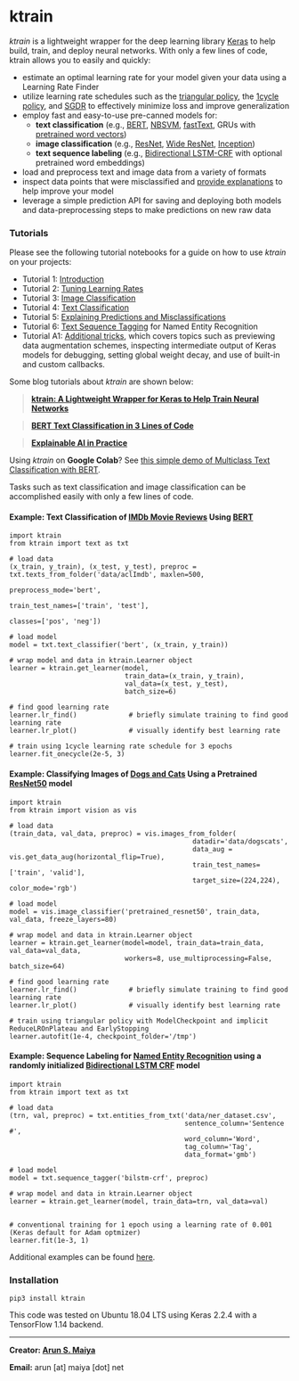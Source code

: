 # ktrain

*ktrain* is a lightweight wrapper for the deep learning library [Keras](https://keras.io/) to help build, train, and deploy neural networks.  With only a few lines of code, ktrain allows you to easily and quickly:

- estimate an optimal learning rate for your model given your data using a Learning Rate Finder
- utilize learning rate schedules such as the [triangular policy](https://arxiv.org/abs/1506.01186), the [1cycle policy](https://arxiv.org/abs/1803.09820), and [SGDR](https://arxiv.org/abs/1608.03983) to effectively minimize loss and improve generalization
- employ fast and easy-to-use pre-canned models for:
  - **text classification** (e.g., [BERT](https://arxiv.org/abs/1810.04805), [NBSVM](https://www.aclweb.org/anthology/P12-2018), [fastText](https://arxiv.org/abs/1607.01759), GRUs with [pretrained word vectors](https://fasttext.cc/docs/en/english-vectors.html))
  - **image classification** (e.g., [ResNet](https://arxiv.org/abs/1512.03385), [Wide ResNet](https://arxiv.org/abs/1605.07146), [Inception](https://www.cs.unc.edu/~wliu/papers/GoogLeNet.pdf))
  - **text sequence labeling** (e.g., [Bidirectional LSTM-CRF](https://arxiv.org/abs/1603.01360) with optional pretrained word embeddings)
- load and preprocess text and image data from a variety of formats 
- inspect data points that were misclassified and [provide explanations](https://eli5.readthedocs.io/en/latest/) to help improve your model
- leverage a simple prediction API for saving and deploying both models and data-preprocessing steps to make predictions on new raw data


### Tutorials
Please see the following tutorial notebooks for a guide on how to use *ktrain* on your projects:
* Tutorial 1:  [Introduction](https://github.com/amaiya/ktrain/blob/master/tutorial-01-introduction.ipynb)
* Tutorial 2:  [Tuning Learning Rates](https://github.com/amaiya/ktrain/blob/master/tutorial-02-tuning-learning-rates.ipynb)
* Tutorial 3: [Image Classification](https://github.com/amaiya/ktrain/blob/master/tutorial-03-image-classification.ipynb)
* Tutorial 4: [Text Classification](https://github.com/amaiya/ktrain/blob/master/tutorial-04-text-classification.ipynb)
* Tutorial 5: [Explaining Predictions and Misclassifications](https://github.com/amaiya/ktrain/blob/master/tutorial-05-explaining-predictions.ipynb)
* Tutorial 6: [Text Sequence Tagging](https://github.com/amaiya/ktrain/blob/master/tutorial-06-sequence-tagging.ipynb) for Named Entity Recognition
* Tutorial A1: [Additional tricks](https://github.com/amaiya/ktrain/blob/master/tutorial-A1-additional-tricks.ipynb), which covers topics such as previewing data augmentation schemes, inspecting intermediate output of Keras models for debugging, setting global weight decay, and use of built-in and custom callbacks.


Some blog tutorials about *ktrain* are shown below:

> [**ktrain: A Lightweight Wrapper for Keras to Help Train Neural Networks**](https://towardsdatascience.com/ktrain-a-lightweight-wrapper-for-keras-to-help-train-neural-networks-82851ba889c) 


> [**BERT Text Classification in 3 Lines of Code**](https://towardsdatascience.com/bert-text-classification-in-3-lines-of-code-using-keras-264db7e7a358)  

> [**Explainable AI in Practice**](https://medium.com/@asmaiya/explainable-ai-in-practice-2e5ae2d16dc7) 


Using *ktrain* on **Google Colab**?  See [this simple demo of Multiclass Text Classification with BERT](https://colab.research.google.com/drive/1ixOZTKLz4aAa-MtC6dy_sAvc9HujQmHN).



Tasks such as text classification and image classification can be accomplished easily with 
only a few lines of code.

#### Example: Text Classification of [IMDb Movie Reviews](https://ai.stanford.edu/~amaas/data/sentiment/) Using [BERT](https://arxiv.org/pdf/1810.04805.pdf)
```
import ktrain
from ktrain import text as txt

# load data
(x_train, y_train), (x_test, y_test), preproc = txt.texts_from_folder('data/aclImdb', maxlen=500, 
                                                                     preprocess_mode='bert',
                                                                     train_test_names=['train', 'test'],
                                                                     classes=['pos', 'neg'])

# load model
model = txt.text_classifier('bert', (x_train, y_train))

# wrap model and data in ktrain.Learner object
learner = ktrain.get_learner(model, 
                             train_data=(x_train, y_train), 
                             val_data=(x_test, y_test), 
                             batch_size=6)

# find good learning rate
learner.lr_find()             # briefly simulate training to find good learning rate
learner.lr_plot()             # visually identify best learning rate

# train using 1cycle learning rate schedule for 3 epochs
learner.fit_onecycle(2e-5, 3) 
```


#### Example: Classifying Images of [Dogs and Cats](https://www.kaggle.com/c/dogs-vs-cats) Using a Pretrained [ResNet50](https://arxiv.org/abs/1512.03385) model
```
import ktrain
from ktrain import vision as vis

# load data
(train_data, val_data, preproc) = vis.images_from_folder(
                                              datadir='data/dogscats',
                                              data_aug = vis.get_data_aug(horizontal_flip=True),
                                              train_test_names=['train', 'valid'], 
                                              target_size=(224,224), color_mode='rgb')

# load model
model = vis.image_classifier('pretrained_resnet50', train_data, val_data, freeze_layers=80)

# wrap model and data in ktrain.Learner object
learner = ktrain.get_learner(model=model, train_data=train_data, val_data=val_data, 
                             workers=8, use_multiprocessing=False, batch_size=64)

# find good learning rate
learner.lr_find()             # briefly simulate training to find good learning rate
learner.lr_plot()             # visually identify best learning rate

# train using triangular policy with ModelCheckpoint and implicit ReduceLROnPlateau and EarlyStopping
learner.autofit(1e-4, checkpoint_folder='/tmp') 
```

#### Example: Sequence Labeling for [Named Entity Recognition](https://www.kaggle.com/abhinavwalia95/entity-annotated-corpus/version/2) using a randomly initialized [Bidirectional LSTM CRF](https://arxiv.org/abs/1603.01360) model
```
import ktrain
from ktrain import text as txt

# load data
(trn, val, preproc) = txt.entities_from_txt('data/ner_dataset.csv',
                                            sentence_column='Sentence #',
                                            word_column='Word',
                                            tag_column='Tag', 
                                            data_format='gmb')

# load model
model = txt.sequence_tagger('bilstm-crf', preproc)

# wrap model and data in ktrain.Learner object
learner = ktrain.get_learner(model, train_data=trn, val_data=val)


# conventional training for 1 epoch using a learning rate of 0.001 (Keras default for Adam optmizer)
learner.fit(1e-3, 1) 
```


Additional examples can be found [here](https://github.com/amaiya/ktrain/tree/master/examples).



### Installation

```
pip3 install ktrain
```

<!--
### Requirements

The following software/libraries should be installed:

- [Python 3.6+](https://www.python.org/) (tested on 3.6.7)
- [Keras](https://keras.io/)  (tested on 2.2.4)
- [TensorFlow](https://www.tensorflow.org/)  (tested on 1.10.1)
- [scikit-learn](https://scikit-learn.org/stable/) (tested on 0.20.0)
- [matplotlib](https://matplotlib.org/) (tested on 3.0.0)
- [pandas](https://pandas.pydata.org/) (tested on 0.24.2)
- [keras_bert](https://github.com/CyberZHG/keras-bert/tree/master/keras_bert) 
- [fastprogress](https://github.com/fastai/fastprogress) 
-->



This code was tested on Ubuntu 18.04 LTS using Keras 2.2.4 with a TensorFlow 1.14 backend.

----
**Creator:  [Arun S. Maiya](http://arun.maiya.net)**

**Email:** arun [at] maiya [dot] net
